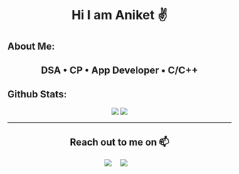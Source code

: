 <h1 align="center"> Hi I am Aniket ✌</h1>
<!-- <img src="https://emoji.slack-edge.com/T0172CCPGUW/party-blob/d7253707fa13e9ee.gif" width="30"/> 
<p align="center"> 
  Visitors count<br>
  <img src="https://profile-counter.glitch.me/rjclicks/count.svg" />
</p>
-->

## **About Me:**
<h2 align = "center"> DSA • CP • App Developer • C/C++ </h2>

<!--
## **Github Streak:**
<p align = "center">
  <img src = "https://github-readme-streak-stats.herokuapp.com/?user=aniketmishra207&line_height=40&theme=default">
</p>

-->

## **Github Stats:**

<p align="center">
  
  <img src="https://github-readme-stats.vercel.app/api?username=aniketmishra207&hide=stars&show_icons=true&line_height=48&theme=default">
  <img src="https://github-readme-stats.vercel.app/api/top-langs/?username=aniketmishra207&count_private=true&line_height=40&theme=default">

</p>

---

 <h2 align="center">Reach out to me on 📫</h2>
  <p align="center">
    <a target="_blank"href="https://www.linkedin.com/in/aniket-mishra-b48912192/"><img src="https://img.shields.io/badge/linkedin-%230077B5.svg?&style=for-the-badge&logo=linkedin&logoColor=white" /></a>&nbsp;&nbsp;&nbsp;&nbsp;
    <a href="mailto:aniketmish461@gmail.comm?subject=Hey%20Aniket,%20From%20Github"><img src="https://img.shields.io/badge/gmail-%23D14836.svg?&style=for-the-badge&logo=gmail&logoColor=white" /></a>&nbsp;&nbsp;&nbsp;&nbsp;
</p>
